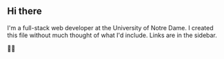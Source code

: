 ## Hi there

I'm a full-stack web developer at the University of Notre Dame. I created this file without much thought of what I'd include. Links are in the sidebar.

🖖🏻
